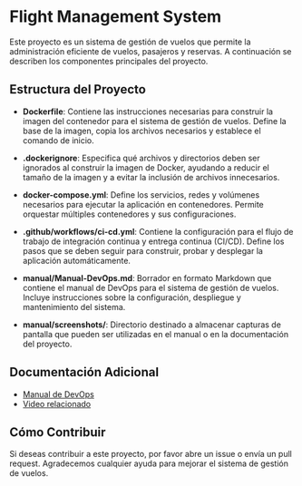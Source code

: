 # Flight Management System

Este proyecto es un sistema de gestión de vuelos que permite la administración eficiente de vuelos, pasajeros y reservas. A continuación se describen los componentes principales del proyecto.

## Estructura del Proyecto

- **Dockerfile**: Contiene las instrucciones necesarias para construir la imagen del contenedor para el sistema de gestión de vuelos. Define la base de la imagen, copia los archivos necesarios y establece el comando de inicio.

- **.dockerignore**: Especifica qué archivos y directorios deben ser ignorados al construir la imagen de Docker, ayudando a reducir el tamaño de la imagen y a evitar la inclusión de archivos innecesarios.

- **docker-compose.yml**: Define los servicios, redes y volúmenes necesarios para ejecutar la aplicación en contenedores. Permite orquestar múltiples contenedores y sus configuraciones.

- **.github/workflows/ci-cd.yml**: Contiene la configuración para el flujo de trabajo de integración continua y entrega continua (CI/CD). Define los pasos que se deben seguir para construir, probar y desplegar la aplicación automáticamente.

- **manual/Manual-DevOps.md**: Borrador en formato Markdown que contiene el manual de DevOps para el sistema de gestión de vuelos. Incluye instrucciones sobre la configuración, despliegue y mantenimiento del sistema.

- **manual/screenshots/**: Directorio destinado a almacenar capturas de pantalla que pueden ser utilizadas en el manual o en la documentación del proyecto.

## Documentación Adicional

- [Manual de DevOps](manual/Manual-DevOps.md)
- [Video relacionado](#)  <!-- Reemplace # con el enlace al video -->

## Cómo Contribuir

Si deseas contribuir a este proyecto, por favor abre un issue o envía un pull request. Agradecemos cualquier ayuda para mejorar el sistema de gestión de vuelos.